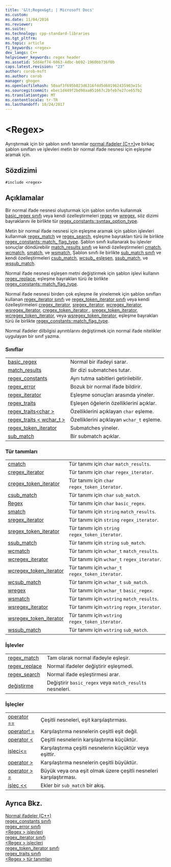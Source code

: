 ```yaml
---
title: '&lt;Regex&gt; | Microsoft Docs'
ms.custom: 
ms.date: 11/04/2016
ms.reviewer: 
ms.suite: 
ms.technology: cpp-standard-libraries
ms.tgt_pltfrm: 
ms.topic: article
f1_keywords: <regex>
dev_langs: C++
helpviewer_keywords: regex header
ms.assetid: 5dd4ef74-6063-4dbc-b692-1960bb736f0b
caps.latest.revision: "23"
author: corob-msft
ms.author: corob
manager: ghogen
ms.openlocfilehash: 50aaf3f695b023d6316fdd5d601962435903e15c
ms.sourcegitcommit: ebec1d449f2bd98aa851667c2bfeb7e27ce657b2
ms.translationtype: MT
ms.contentlocale: tr-TR
ms.lasthandoff: 10/24/2017
---
```

# <a name="ltregexgt"></a>&lt;Regex&gt;
Ayrıştırmak için bir şablon sınıfı tanımlar [normal ifadeler (C++)](../standard-library/regular-expressions-cpp.md)ve birkaç şablon sınıfları ve işlevleri metin bir normal ifade nesnesi için eşleşme aramak için.  
  
## <a name="syntax"></a>Sözdizimi  
  
```  
#include <regex>  
```  
  
## <a name="remarks"></a>Açıklamalar  
 Bir normal ifade nesnesi oluşturmak için şablon sınıfını kullanmak [basic_regex sınıfı](../standard-library/basic-regex-class.md) veya kendi özelleştirmeleri [regex](../standard-library/regex-typedefs.md#regex) ve [wregex](../standard-library/regex-typedefs.md#wregex), söz dizimi bayraklarını ile birlikte tür [regex_constants::syntax_option_type](../standard-library/regex-constants-class.md#syntax_option_type).  
  
 Metin bir normal ifade nesnesi için eşleşme aramak için şablon işlevleri kullanmak [regex_match](../standard-library/regex-functions.md#regex_match) ve [regex_search](../standard-library/regex-functions.md#regex_search), eşleşme bayrakları türü ile birlikte [regex_constants::match_ flag_type](../standard-library/regex-constants-class.md#match_flag_type). Şablon sınıfı kullanarak bu işlevler sonuçlar döndürebilir [match_results sınıfı](../standard-library/match-results-class.md) ve kendi özelleştirmeleri [cmatch](../standard-library/regex-typedefs.md#cmatch), [wcmatch](../standard-library/regex-typedefs.md#wcmatch), [smatch](../standard-library/regex-typedefs.md#smatch), ve [wsmatch](../standard-library/regex-typedefs.md#wsmatch), Şablon sınıfı ile birlikte [sub_match sınıfı](../standard-library/sub-match-class.md) ve kendi özelleştirmeleri [csub_match](../standard-library/regex-typedefs.md#csub_match), [wcsub_ eşleşen](../standard-library/regex-typedefs.md#wcsub_match), [ssub_match](../standard-library/regex-typedefs.md#ssub_match), ve [wssub_match](../standard-library/regex-typedefs.md#wssub_match).  
  
 Normal ifade nesnesi eşleşen metni değiştirmek için şablon işlevi kullanın [regex_replace](../standard-library/regex-functions.md#regex_replace), eşleşme bayrakları türü ile birlikte [regex_constants::match_flag_type](../standard-library/regex-constants-class.md#match_flag_type).  
  
 Normal ifade nesnesi birden çok eşleşme ile yinelemek için şablon sınıfları kullanan [regex_iterator sınıfı](../standard-library/regex-iterator-class.md) ve [regex_token_iterator sınıfı](../standard-library/regex-token-iterator-class.md) veya kendi özelleştirmeleri [ cregex_iterator](../standard-library/regex-typedefs.md#cregex_iterator), [sregex_iterator](../standard-library/regex-typedefs.md#sregex_iterator), [wcregex_iterator](../standard-library/regex-typedefs.md#wcregex_iterator), [wsregex_iterator](../standard-library/regex-typedefs.md#wsregex_iterator), [cregex_token_iterator ](../standard-library/regex-typedefs.md#cregex_token_iterator), [sregex_token_iterator](../standard-library/regex-typedefs.md#sregex_token_iterator), [wcregex_token_iterator](../standard-library/regex-typedefs.md#wcregex_token_iterator), veya [wsregex_token_iterator](../standard-library/regex-typedefs.md#wsregex_token_iterator), eşleşme bayrakları türü ile birlikte [regex_constants::match_flag_type](../standard-library/regex-constants-class.md#match_flag_type).  
  
 Normal ifadeler dilbilgisi ayrıntılarını değiştirmek için normal ifade nitelikler uygulayan bir sınıf yazma.  
  
### <a name="classes"></a>Sınıflar  
  
|||  
|-|-|  
|[basic_regex](../standard-library/basic-regex-class.md)|Normal bir ifadeyi sarar.|  
|[match_results](../standard-library/match-results-class.md)|Bir dizi submatches tutar.|  
|[regex_constants](../standard-library/regex-constants-class.md)|Ayrı tutma sabitleri getirilebilir.|  
|[regex_error](../standard-library/regex-error-class.md)|Bozuk bir normal ifade bildirir.|  
|[regex_iterator](../standard-library/regex-iterator-class.md)|Eşleşme sonuçları arasında yineler.|  
|[regex_traits](../standard-library/regex-traits-class.md)|Eşleşen öğelerin özelliklerini açıklar.|  
|[regex_traits\<char >](../standard-library/regex-traits-char-class.md)|Özelliklerini açıklayan `char` eşleme.|  
|[regex_traits < wchar_t >](../standard-library/regex-traits-wchar-t-class.md)|Özelliklerini açıklayan `wchar_t` eşleme.|  
|[regex_token_iterator](../standard-library/regex-token-iterator-class.md)|Submatches yineler.|  
|[sub_match](../standard-library/sub-match-class.md)|Bir submatch açıklar.|  
  
### <a name="type-definitions"></a>Tür tanımları  
  
|||  
|-|-|  
|[cmatch](../standard-library/regex-typedefs.md#cmatch)|Tür tanımı için `char` `match_results`.|  
|[cregex_iterator](../standard-library/regex-typedefs.md#cregex_iterator)|Tür tanımı için `char` `regex_iterator`.|  
|[cregex_token_iterator](../standard-library/regex-typedefs.md#cregex_token_iterator)|Tür tanımı için `char` `regex_token_iterator`.|  
|[csub_match](../standard-library/regex-typedefs.md#csub_match)|Tür tanımı için `char` `sub_match`.|  
|[Regex](../standard-library/regex-typedefs.md#regex)|Tür tanımı için `char` `basic_regex`.|  
|[smatch](../standard-library/regex-typedefs.md#smatch)|Tür tanımı için `string` `match_results`.|  
|[sregex_iterator](../standard-library/regex-typedefs.md#sregex_iterator)|Tür tanımı için `string` `regex_iterator`.|  
|[sregex_token_iterator](../standard-library/regex-typedefs.md#sregex_token_iterator)|Tür tanımı için `string` `regex_token_iterator`.|  
|[ssub_match](../standard-library/regex-typedefs.md#ssub_match)|Tür tanımı için `string` `sub_match`.|  
|[wcmatch](../standard-library/regex-typedefs.md#wcmatch)|Tür tanımı için `wchar_t` `match_results`.|  
|[wcregex_iterator](../standard-library/regex-typedefs.md#wcregex_iterator)|Tür tanımı için `wchar_t` `regex_iterator`.|  
|[wcregex_token_iterator](../standard-library/regex-typedefs.md#wcregex_token_iterator)|Tür tanımı için `wchar_t` `regex_token_iterator`.|  
|[wcsub_match](../standard-library/regex-typedefs.md#wcsub_match)|Tür tanımı için `wchar_t` `sub_match`.|  
|[wregex](../standard-library/regex-typedefs.md#wregex)|Tür tanımı için `wchar_t` `basic_regex`.|  
|[wsmatch](../standard-library/regex-typedefs.md#wsmatch)|Tür tanımı için `wstring` `match_results`.|  
|[wsregex_iterator](../standard-library/regex-typedefs.md#wsregex_iterator)|Tür tanımı için `wstring` `regex_iterator`.|  
|[wsregex_token_iterator](../standard-library/regex-typedefs.md#wsregex_token_iterator)|Tür tanımı için `wstring` `regex_token_iterator`.|  
|[wssub_match](../standard-library/regex-typedefs.md#wssub_match)|Tür tanımı için `wstring` `sub_match`.|  
  
### <a name="functions"></a>İşlevler  
  
|||  
|-|-|  
|[regex_match](../standard-library/regex-functions.md#regex_match)|Tam olarak normal ifadeyle eşleşir.|  
|[regex_replace](../standard-library/regex-functions.md#regex_replace)|Normal ifadeler değiştirir eşleşmedi.|  
|[regex_search](../standard-library/regex-functions.md#regex_search)|Normal ifade eşleştirmesi arar.|  
|[değiştirme](../standard-library/regex-functions.md#swap)|Değiştirir `basic_regex` veya `match_results` nesneleri.|  
  
### <a name="operators"></a>İşleçler  
  
|||  
|-|-|  
|[operator ==](../standard-library/regex-operators.md#op_eq_eq)|Çeşitli nesneleri, eşit karşılaştırması.|  
|[operator! =](../standard-library/regex-operators.md#op_neq)|Karşılaştırma nesnelerin çeşitli eşit değil.|  
|[operator <](../standard-library/regex-operators.md#op_lt)|Çeşitli nesnelerin karşılaştırma küçüktür.|  
|[işleci\<=](../standard-library/regex-operators.md#op_gt_eq)|Karşılaştırma çeşitli nesnelerin küçüktür veya eşittir.|  
|[operator >](../standard-library/regex-operators.md#op_gt)|Karşılaştırma nesnelerin çeşitli büyüktür.|  
|[operator > =](../standard-library/regex-operators.md#op_gt_eq)|Büyük veya ona eşit olmak üzere çeşitli nesneleri karşılaştırması.|  
|[işleç <<](../standard-library/regex-operators.md#op_lt_lt)|Ekler bir `sub_match` bir akış.|  
  
## <a name="see-also"></a>Ayrıca Bkz.  
[Normal ifadeler (C++)](../standard-library/regular-expressions-cpp.md)  
[regex_constants sınıfı](../standard-library/regex-constants-class.md)  
[regex_error sınıfı](../standard-library/regex-error-class.md)  
[\<Regex > işlevleri](../standard-library/regex-functions.md)  
[regex_iterator sınıfı](../standard-library/regex-iterator-class.md)  
[\<Regex > işleçleri](../standard-library/regex-operators.md)  
[regex_token_iterator sınıfı](../standard-library/regex-token-iterator-class.md)  
[regex_traits sınıfı](../standard-library/regex-traits-class.md)  
[\<Regex > tür tanımları](../standard-library/regex-typedefs.md)  



